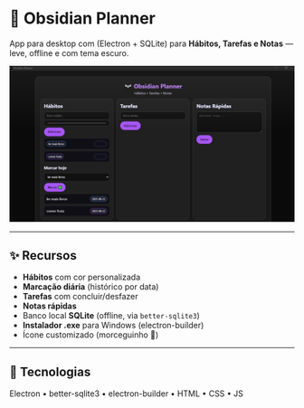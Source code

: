 # 🦇 Obsidian Planner

App para desktop com (Electron + SQLite) para **Hábitos, Tarefas e Notas** — leve, offline e com tema escuro.

<p align="center">

  <img src="assets/planner.jpg" alt="Preview do Obsidian Planner" width="900" />
</p>

---

## ✨ Recursos
- **Hábitos** com cor personalizada
- **Marcação diária** (histórico por data)
- **Tarefas** com concluir/desfazer
- **Notas rápidas**
- Banco local **SQLite** (offline, via `better-sqlite3`)
- **Instalador .exe** para Windows (electron-builder)
- Ícone customizado (morceguinho 🦇)

---

## 🧩 Tecnologias
Electron • better-sqlite3 • electron-builder • HTML • CSS • JS

